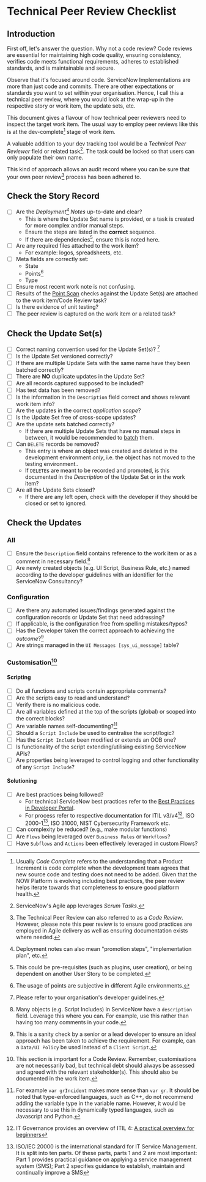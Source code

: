 # Technical Peer Review Checklist 

## Introduction

First off, let's answer the question. Why not a code review? Code reviews are essential for maintaining high code quality, ensuring consistency, verifies code meets functional requirements, adheres to established standards, and is maintainable and secure.

Observe that it's focused around code. ServiceNow Implementations are more than just code and commits. There are other expectations or standards you want to set within your organisation. Hence, I call this a technical peer review, where you would look at the wrap-up in the respective story or work item, the update sets, etc.

This document gives a flavour of how technical peer reviewers need to inspect the target work item. The usual way to employ peer reviews like this is at the dev-complete[^1] stage of work item. 

A valuable addition to your dev tracking tool would be a *Technical Peer Reviewer* field or related task[^2]. The task could be locked so that users can only populate their own name. 

This kind of approach allows an audit record where you can be sure that your own peer review[^3] process has been adhered to. 

## Check the Story Record

- [ ] Are the *Deployment[^4] Notes* up-to-date and clear? 
   - This is where the Update Set name is provided, or a task is created for more complex and/or manual steps.
   - Ensure the steps are listed in the **correct** sequence.
   - If there are dependencies[^5], ensure this is noted here.
- [ ] Are any required files attached to the work item?
   - For example: logos, spreadsheets, etc.
- [ ] Meta fields are correctly set: 
   - State 
   - Points[^6] 
   - Type 
- [ ] Ensure most recent work note is not confusing. 
- [ ] Results of the [Point Scan](https://docs.servicenow.com/bundle/washingtondc-platform-administration/page/administer/health-scan/task/hs-execute-point-scan.html) checks against the Update Set(s) are attached to the work item/Code Review task?
- [ ] Is there evidence of unit testing?
- [ ] The peer review is captured on the work item or a related task?

## Check the Update Set(s)

- [ ] Correct naming convention used for the Update Set(s)? [^7]
- [ ] Is the Update Set versioned correctly?
- [ ] If there are multiple Update Sets with the same name have they been batched correctly?
- [ ] There are **NO** duplicate updates in the Update Set? 
- [ ] Are all records captured supposed to be included?
- [ ] Has test data has been removed? 
- [ ] Is the information in the `Description` field correct and shows relevant work item info? 
- [ ] Are the updates in the correct *application scope*? 
- [ ] Is the Update Set free of cross-scope updates?
- [ ] Are the update sets batched correctly? 
   - If there are multiple Update Sets that have no manual steps in between, it would be recommended to [batch](https://docs.servicenow.com/bundle/washingtondc-application-development/page/build/system-update-sets/hier-update-sets/concept/us-hier-overview.html) them. 
- [ ] Can `DELETE` records be removed? 
   - This entry is where an object was created and deleted in the development environment *only*, i.e. the object has not moved to the testing environment.. 
   - If `DELETE`s are meant to be recorded and promoted, is this documented in the *Description* of the Update Set or in the work item?
- [ ] Are all the Update Sets closed?
   - If there are any left open, check with the developer if they should be closed or set to ignored.

## Check the Updates 

### All

- [ ] Ensure the `Description` field contains reference to the work item or as a comment in necessary field.[^8] 
- [ ] Are newly created objects (e.g. UI Script, Business Rule, etc.) named according to the developer guidelines with an identifier for the ServiceNow Consultancy?

### Configuration 
- [ ] Are there any automated issues/findings generated against the configuration records or Update Set that need addressing? 
- [ ] If applicable, is the configuration free from spelling mistakes/typos? 
- [ ] Has the Developer taken the correct approach to achieving the *outcome*?[^9]
- [ ] Are strings managed in the `UI Messages [sys_ui_message]` table? 

### Customisation[^10]

#### Scripting

- [ ] Do all functions and scripts contain appropriate comments? 
- [ ] Are the scripts easy to read and understand? 
- [ ] Verify there is no malicious code. 
- [ ] Are all variables defined at the top of the scripts (global) or scoped into the correct blocks? 
- [ ] Are variable names self-documenting?[^11]
- [ ] Should a `Script Include` be used to centralise the script/logic? 
- [ ] Has the `Script Include` been modified or extends an OOB one?
- [ ] Is functionality of the script extending/utilising existing ServiceNow APIs? 
- [ ] Are properties being leveraged to control logging and other functionality of any `Script Include`? 

#### Solutioning

- [ ] Are best practices being followed? 
  - For technical ServiceNow best practices refer to the [Best Practices in Developer Portal](https://developer.servicenow.com/dev.do#!/guides/yokohama/now-platform/tpb-guide/scripting_technical_best_practices). 
  - For process refer to respective documentation for ITIL v3/v4[^12], ISO 2000-1[^13], ISO 31000, NIST Cybersecurity Framework etc.
- [ ] Can complexity be reduced? (e.g., make modular functions) 
- [ ] Are `Flows` being leveraged over `Business Rules` or `Workflows`?
- [ ] Have `Subflows` and `Actions` been effectively leveraged in custom Flows?

[^1]: Usually *Code Complete* refers to the understanding that a Product Increment is code complete when the development team agrees that new source code and testing does not need to be added. Given that the NOW Platform is evolving including best practices, the peer review helps iterate towards that completeness to ensure good platform health.
[^2]: ServiceNow's Agile app leverages *Scrum Tasks*.
[^3]: The Technical Peer Review can also referred to as a *Code Review*. However, please note this peer review is to ensure good practices are employed in Agile delivery as well as ensuring documentation exists where needed.
[^4]: Deployment notes can also mean "promotion steps", "implementation plan", etc.
[^5]: This could be pre-requisites (such as plugins, user creation), or being dependent on another User Story to be completed.
[^6]: The usage of points are subjective in different Agile environments.
[^7]: Please refer to your organisation's developer guidelines.
[^8]: Many objects (e.g. Script Includes) in ServiceNow have a `description` field. Leverage this where you can. For example, use this rather than having too many comments in your code.
[^9]: This is a sanity check by a senior or a lead developer to ensure an ideal approach has been taken to achieve the requirement. For example, can a `Data/UI Policy` be used instead of a `Client Script`.
[^10]: This section is important for a Code Review. Remember, customisations are not necessarily bad, but technical debt should always be assessed and agreed with the relevant stakeholder(s). This should also be documented in the work item.
[^11]: For example `var grIncident` makes more sense than `var gr`. It should be noted that type-enforced languages, such as C++, do not recommend adding the variable type in the variable name. However, it would be necessary to use this in dynamically typed languages, such as Javascript and Python.
[^12]: IT Governance provides an overview of ITIL 4: [A practical overview for beginners](https://www.itgovernance.co.uk/all-resources/green-papers/adopting-itil-4-a-practical-overview-for-beginners)
[^13]: ISO/IEC 20000 is the international standard for IT Service Management. It is split into ten parts. Of these parts, parts 1 and 2 are most important: Part 1 provides practical guidance on applying a service management system (SMS); Part 2 specifies guidance to establish, maintain and continually improve a SMS
